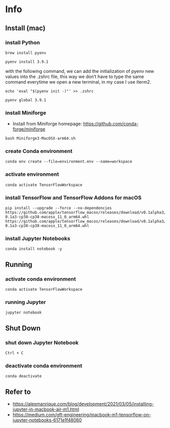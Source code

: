 # Info

## Install (mac)

### install Python

```
brew install pyenv 
```

```
pyenv install 3.9.1
```

with the following command, we can add the initialization of pyenv new values into the .zshrc file, this way we don’t have to type the same command everytime we open a new terminal, in my case I use iterm2.

```
echo 'eval "$(pyenv init -)"' >> .zshrc
```

```
pyenv global 3.9.1
```

### install Miniforge

* Install from Miniforge homepage: https://github.com/conda-forge/miniforge

```
bash Miniforge3-MacOSX-arm64.sh
```

### create Conda environment

```
conda env create --file=environment.env --name=workspace
```

### activate environment

```
conda activate TensorFlowWorkspace
```

### install TensorFlow and TensorFlow Addons for macOS

```
pip install --upgrade --force --no-dependencies https://github.com/apple/tensorflow_macos/releases/download/v0.1alpha3/tensorflow_macos-0.1a3-cp38-cp38-macosx_11_0_arm64.whl https://github.com/apple/tensorflow_macos/releases/download/v0.1alpha3/tensorflow_addons_macos-0.1a3-cp38-cp38-macosx_11_0_arm64.whl
```

### install Jupyter Notebooks

```
conda install notebook -y
```

## Running

### activate conda environment

```
conda activate TensorFlowWorkspace
```

### running Jupyter

```
jupyter notebook
```

## Shut Down

### shut down Jupyter Notebook

```
Ctrl + C
```

### deactivate conda environment

```
conda deactivate
```

## Refer to

* https://alexmanrique.com/blog/development/2021/03/05/installing-jupyter-in-macbook-air-m1.html
* https://medium.com/gft-engineering/macbook-m1-tensorflow-on-jupyter-notebooks-6171e1f48060